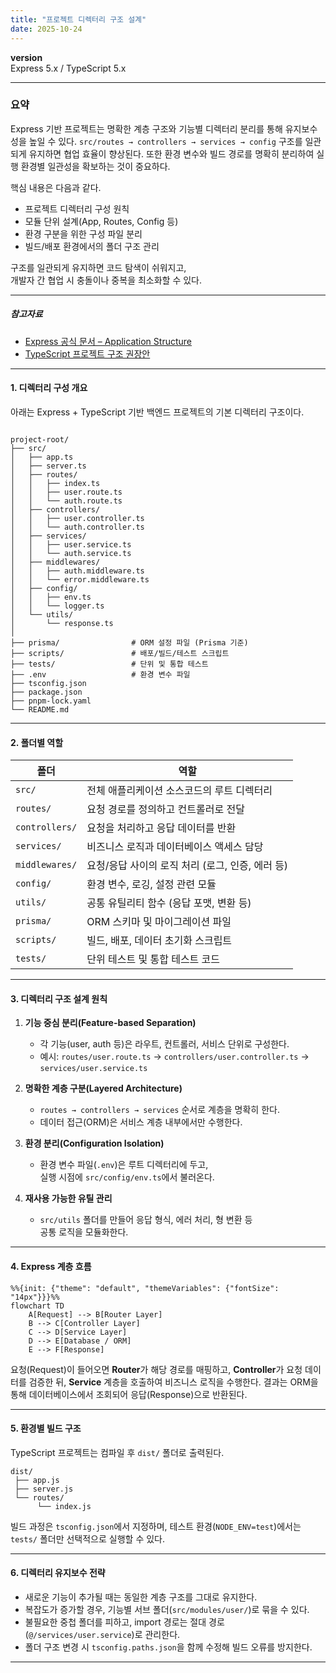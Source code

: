 ```yaml
---
title: "프로젝트 디렉터리 구조 설계"
date: 2025-10-24
---
```


**version**  
Express 5.x / TypeScript 5.x

---

### 요약  
Express 기반 프로젝트는 명확한 계층 구조와 기능별 디렉터리 분리를 통해 유지보수성을 높일 수 있다.
`src/routes → controllers → services → config` 구조를 일관되게 유지하면 협업 효율이 향상된다.
또한 환경 변수와 빌드 경로를 명확히 분리하여 실행 환경별 일관성을 확보하는 것이 중요하다.

핵심 내용은 다음과 같다.  
- 프로젝트 디렉터리 구성 원칙  
- 모듈 단위 설계(App, Routes, Config 등)  
- 환경 구분을 위한 구성 파일 분리  
- 빌드/배포 환경에서의 폴더 구조 관리  

구조를 일관되게 유지하면 코드 탐색이 쉬워지고,  
개발자 간 협업 시 충돌이나 중복을 최소화할 수 있다.

---

##### 참고자료  
- [Express 공식 문서 – Application Structure](https://expressjs.com/en/guide/structure.html)  
- [TypeScript 프로젝트 구조 권장안](https://www.typescriptlang.org/docs/handbook/project-references.html)  

---

#### 1. 디렉터리 구성 개요  

아래는 Express + TypeScript 기반 백엔드 프로젝트의 기본 디렉터리 구조이다.

```

project-root/
├── src/
│   ├── app.ts
│   ├── server.ts
│   ├── routes/
│   │   ├── index.ts
│   │   ├── user.route.ts
│   │   └── auth.route.ts
│   ├── controllers/
│   │   ├── user.controller.ts
│   │   └── auth.controller.ts
│   ├── services/
│   │   ├── user.service.ts
│   │   └── auth.service.ts
│   ├── middlewares/
│   │   ├── auth.middleware.ts
│   │   └── error.middleware.ts
│   ├── config/
│   │   ├── env.ts
│   │   └── logger.ts
│   └── utils/
│       └── response.ts
│
├── prisma/                # ORM 설정 파일 (Prisma 기준)
├── scripts/               # 배포/빌드/테스트 스크립트
├── tests/                 # 단위 및 통합 테스트
├── .env                   # 환경 변수 파일
├── tsconfig.json
├── package.json
├── pnpm-lock.yaml
└── README.md

```

---

#### 2. 폴더별 역할  

| 폴더 | 역할 |
|------|------|
| `src/` | 전체 애플리케이션 소스코드의 루트 디렉터리 |
| `routes/` | 요청 경로를 정의하고 컨트롤러로 전달 |
| `controllers/` | 요청을 처리하고 응답 데이터를 반환 |
| `services/` | 비즈니스 로직과 데이터베이스 액세스 담당 |
| `middlewares/` | 요청/응답 사이의 로직 처리 (로그, 인증, 에러 등) |
| `config/` | 환경 변수, 로깅, 설정 관련 모듈 |
| `utils/` | 공통 유틸리티 함수 (응답 포맷, 변환 등) |
| `prisma/` | ORM 스키마 및 마이그레이션 파일 |
| `scripts/` | 빌드, 배포, 데이터 초기화 스크립트 |
| `tests/` | 단위 테스트 및 통합 테스트 코드 |

---

#### 3. 디렉터리 구조 설계 원칙  

1. **기능 중심 분리(Feature-based Separation)**  
   - 각 기능(user, auth 등)은 라우트, 컨트롤러, 서비스 단위로 구성한다.  
   - 예시: `routes/user.route.ts` → `controllers/user.controller.ts` → `services/user.service.ts`

2. **명확한 계층 구분(Layered Architecture)**  
   - `routes → controllers → services` 순서로 계층을 명확히 한다.  
   - 데이터 접근(ORM)은 서비스 계층 내부에서만 수행한다.

3. **환경 분리(Configuration Isolation)**  
   - 환경 변수 파일(`.env`)은 루트 디렉터리에 두고,  
     실행 시점에 `src/config/env.ts`에서 불러온다.

4. **재사용 가능한 유틸 관리**  
   - `src/utils` 폴더를 만들어 응답 형식, 에러 처리, 형 변환 등  
     공통 로직을 모듈화한다.

---

#### 4. Express 계층 흐름  

```mermaid
%%{init: {"theme": "default", "themeVariables": {"fontSize": "14px"}}}%%
flowchart TD
    A[Request] --> B[Router Layer]
    B --> C[Controller Layer]
    C --> D[Service Layer]
    D --> E[Database / ORM]
    E --> F[Response]
```

요청(Request)이 들어오면 **Router**가 해당 경로를 매핑하고,
**Controller**가 요청 데이터를 검증한 뒤,
**Service** 계층을 호출하여 비즈니스 로직을 수행한다.
결과는 ORM을 통해 데이터베이스에서 조회되어 응답(Response)으로 반환된다.

---

#### 5. 환경별 빌드 구조

TypeScript 프로젝트는 컴파일 후 `dist/` 폴더로 출력된다.

```
dist/
 ├── app.js
 ├── server.js
 └── routes/
      └── index.js
```

빌드 과정은 `tsconfig.json`에서 지정하며,
테스트 환경(`NODE_ENV=test`)에서는 `tests/` 폴더만 선택적으로 실행할 수 있다.

---

#### 6. 디렉터리 유지보수 전략

* 새로운 기능이 추가될 때는 동일한 계층 구조를 그대로 유지한다.
* 복잡도가 증가할 경우, 기능별 서브 폴더(`src/modules/user/`)로 묶을 수 있다.
* 불필요한 중첩 폴더를 피하고, import 경로는 절대 경로(`@/services/user.service`)로 관리한다.
* 폴더 구조 변경 시 `tsconfig.paths.json`을 함께 수정해 빌드 오류를 방지한다.

---
